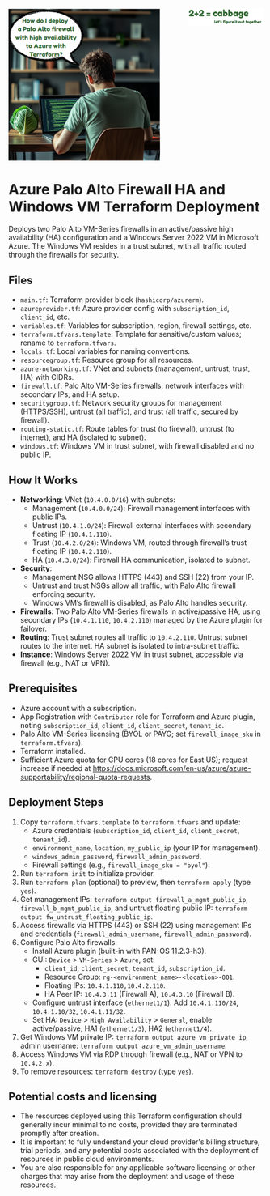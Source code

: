 <img align="right" width="150" src="https://github.com/2plus2cabbage/2plus2cabbage/blob/main/images/2plus2cabbage.png">

<img src="https://github.com/2plus2cabbage/2plus2cabbage/blob/main/images/azure-paloalto-ha.png" alt="azure-paloalto-ha" width="300" align="left">
<br clear="left">

# Azure Palo Alto Firewall HA and Windows VM Terraform Deployment

Deploys two Palo Alto VM-Series firewalls in an active/passive high availability (HA) configuration and a Windows Server 2022 VM in Microsoft Azure. The Windows VM resides in a trust subnet, with all traffic routed through the firewalls for security.

## Files
- `main.tf`: Terraform provider block (`hashicorp/azurerm`).
- `azureprovider.tf`: Azure provider config with `subscription_id`, `client_id`, etc.
- `variables.tf`: Variables for subscription, region, firewall settings, etc.
- `terraform.tfvars.template`: Template for sensitive/custom values; rename to `terraform.tfvars`.
- `locals.tf`: Local variables for naming conventions.
- `resourcegroup.tf`: Resource group for all resources.
- `azure-networking.tf`: VNet and subnets (management, untrust, trust, HA) with CIDRs.
- `firewall.tf`: Palo Alto VM-Series firewalls, network interfaces with secondary IPs, and HA setup.
- `securitygroup.tf`: Network security groups for management (HTTPS/SSH), untrust (all traffic), and trust (all traffic, secured by firewall).
- `routing-static.tf`: Route tables for trust (to firewall), untrust (to internet), and HA (isolated to subnet).
- `windows.tf`: Windows VM in trust subnet, with firewall disabled and no public IP.

## How It Works
- **Networking**: VNet (`10.4.0.0/16`) with subnets:
  - Management (`10.4.0.0/24`): Firewall management interfaces with public IPs.
  - Untrust (`10.4.1.0/24`): Firewall external interfaces with secondary floating IP (`10.4.1.110`).
  - Trust (`10.4.2.0/24`): Windows VM, routed through firewall’s trust floating IP (`10.4.2.110`).
  - HA (`10.4.3.0/24`): Firewall HA communication, isolated to subnet.
- **Security**:
  - Management NSG allows HTTPS (443) and SSH (22) from your IP.
  - Untrust and trust NSGs allow all traffic, with Palo Alto firewall enforcing security.
  - Windows VM’s firewall is disabled, as Palo Alto handles security.
- **Firewalls**: Two Palo Alto VM-Series firewalls in active/passive HA, using secondary IPs (`10.4.1.110`, `10.4.2.110`) managed by the Azure plugin for failover.
- **Routing**: Trust subnet routes all traffic to `10.4.2.110`. Untrust subnet routes to the internet. HA subnet is isolated to intra-subnet traffic.
- **Instance**: Windows Server 2022 VM in trust subnet, accessible via firewall (e.g., NAT or VPN).

## Prerequisites
- Azure account with a subscription.
- App Registration with `Contributor` role for Terraform and Azure plugin, noting `subscription_id`, `client_id`, `client_secret`, `tenant_id`.
- Palo Alto VM-Series licensing (BYOL or PAYG; set `firewall_image_sku` in `terraform.tfvars`).
- Terraform installed.
- Sufficient Azure quota for CPU cores (18 cores for East US); request increase if needed at https://docs.microsoft.com/en-us/azure/azure-supportability/regional-quota-requests.

## Deployment Steps
1. Copy `terraform.tfvars.template` to `terraform.tfvars` and update:
   - Azure credentials (`subscription_id`, `client_id`, `client_secret`, `tenant_id`).
   - `environment_name`, `location`, `my_public_ip` (your IP for management).
   - `windows_admin_password`, `firewall_admin_password`.
   - Firewall settings (e.g., `firewall_image_sku = "byol"`).
2. Run `terraform init` to initialize provider.
3. Run `terraform plan` (optional) to preview, then `terraform apply` (type `yes`).
4. Get management IPs: `terraform output firewall_a_mgmt_public_ip`, `firewall_b_mgmt_public_ip`, and untrust floating public IP: `terraform output fw_untrust_floating_public_ip`.
5. Access firewalls via HTTPS (443) or SSH (22) using management IPs and credentials (`firewall_admin_username`, `firewall_admin_password`).
6. Configure Palo Alto firewalls:
   - Install Azure plugin (built-in with PAN-OS 11.2.3-h3).
   - GUI: `Device` > `VM-Series` > `Azure`, set:
     - `client_id`, `client_secret`, `tenant_id`, `subscription_id`.
     - Resource Group: `rg-<environment_name>-<location>-001`.
     - Floating IPs: `10.4.1.110,10.4.2.110`.
     - HA Peer IP: `10.4.3.11` (Firewall A), `10.4.3.10` (Firewall B).
   - Configure untrust interface (`ethernet1/1`): Add `10.4.1.110/24`, `10.4.1.10/32`, `10.4.1.11/32`.
   - Set HA: `Device` > `High Availability` > `General`, enable active/passive, HA1 (`ethernet1/3`), HA2 (`ethernet1/4`).
7. Get Windows VM private IP: `terraform output azure_vm_private_ip`, admin username: `terraform output azure_vm_admin_username`.
8. Access Windows VM via RDP through firewall (e.g., NAT or VPN to `10.4.2.x`).
9. To remove resources: `terraform destroy` (type `yes`).

## Potential costs and licensing
- The resources deployed using this Terraform configuration should generally incur minimal to no costs, provided they are terminated promptly after creation.
- It is important to fully understand your cloud provider's billing structure, trial periods, and any potential costs associated with the deployment of resources in public cloud environments.
- You are also responsible for any applicable software licensing or other charges that may arise from the deployment and usage of these resources.